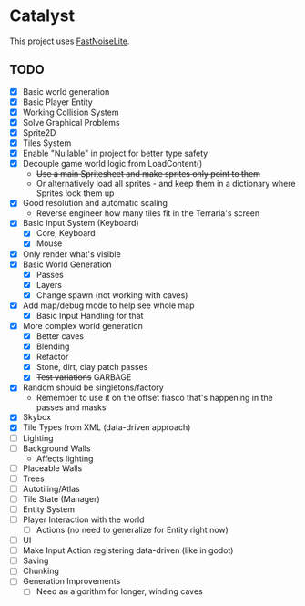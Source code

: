 # Catalyst
This project uses [FastNoiseLite](https://auburn.github.io/FastNoiseLite/).

## TODO
- [X] Basic world generation
- [X] Basic Player Entity
- [X] Working Collision System
- [X] Solve Graphical Problems
- [X] Sprite2D
- [X] Tiles System
- [X] Enable "Nullable" in project for better type safety
- [X] Decouple game world logic from LoadContent()
  - ~~Use a main Spritesheet and make sprites only point to them~~
  - Or alternatively load all sprites - and keep them in a dictionary where Sprites look them up
- [X] Good resolution and automatic scaling
  - Reverse engineer how many tiles fit in the Terraria's screen
- [X] Basic Input System (Keyboard)
  - [X] Core, Keyboard
  - [X] Mouse
- [X] Only render what's visible
- [X] Basic World Generation
  - [X] Passes
  - [X] Layers
  - [X] Change spawn (not working with caves)
- [X] Add map/debug mode to help see whole map
  - [X] Basic Input Handling for that
- [X] More complex world generation
  - [X] Better caves
  - [X] Blending
  - [X] Refactor
  - [X] Stone, dirt, clay patch passes
  - [X] ~~Test variations~~ GARBAGE
- [X] Random should be singletons/factory
  - Remember to use it on the offset fiasco that's happening in the passes and masks
- [X] Skybox
- [X] Tile Types from XML (data-driven approach)
- [ ] Lighting
- [ ] Background Walls
  - Affects lighting
- [ ] Placeable Walls
- [ ] Trees
- [ ] Autotiling/Atlas
- [ ] Tile State (Manager)
- [ ] Entity System
- [ ] Player Interaction with the world
  - [ ] Actions (no need to generalize for Entity right now)
- [ ] UI
- [ ] Make Input Action registering data-driven (like in godot)
- [ ] Saving
- [ ] Chunking
- [ ] Generation Improvements
  - [ ] Need an algorithm for longer, winding caves